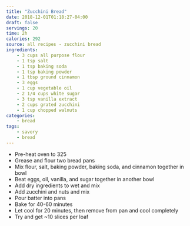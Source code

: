 ```yaml
---
title: "Zucchini Bread"
date: 2018-12-01T01:18:27-04:00
draft: false
servings: 20
time: 2h
calories: 292
source: all recipes - zucchini bread
ingredients:
    - 3 cups all purpose flour
    - 1 tsp salt
    - 1 tsp baking soda
    - 1 tsp baking powder
    - 1 tbsp ground cinnamon
    - 3 eggs
    - 1 cup vegetable oil
    - 2 1/4 cups white sugar
    - 3 tsp vanilla extract
    - 2 cups grated zucchini
    - 1 cup chopped walnuts
categories:
    - bread
tags:
    - savory
    - bread
---
```


* Pre-heat oven to 325
* Grease and flour two bread pans
* Mix flour, salt, baking powder, baking soda, and cinnamon together in bowl
* Beat eggs, oil, vanilla, and sugar together in another bowl
* Add dry ingredients to wet and mix
* Add zucchini and nuts and mix
* Pour batter into pans
* Bake for 40-60 minutes
* Let cool for 20 minutes, then remove from pan and cool completely
* Try and get ~10 slices per loaf